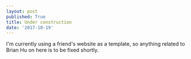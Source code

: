 ```yaml
---
layout: post
published: True
title: Under construction
date: '2017-10-19'
---
```


I'm currently using a friend's website as a template, so anything related to Brian Hu on here is to be fixed shortly. 
